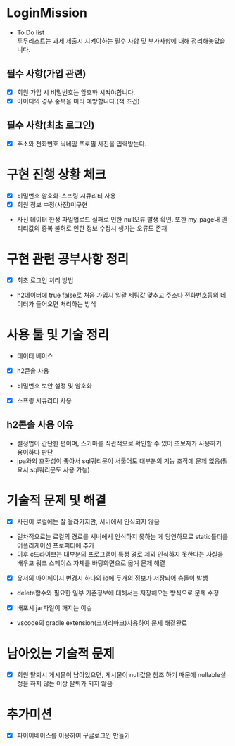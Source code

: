 # LoginMission
- To Do list<br>
투두리스트는 과제 제출시 지켜야하는 필수 사항 및 부가사항에 대해 정리해놓았습니다.
## 필수 사항(가입 관련)
- [X] 회원 가입 시 비밀번호는 암호화 시켜야합니다.<br>
- [X] 아이디의 경우 중복을 미리 예방합니다.(책 조건)
## 필수 사항(최초 로그인)
- [X] 주소와 전화번호 닉네임 프로필 사진을 입력받는다.
# 구현 진행 상황 체크
- [x] 비밀번호 암호화-스프링 시큐리티 사용<br>
- [x] 회원 정보 수정(사진)미구현 <br>
- 사진 데이터 한정 파일업로드 실패로 인한 null오류 발생 확인. 또한 my_page내 엔티티값의 중복 불허로 인한 정보 수정시 생기는 오류도 존재

# 구현 관련 공부사항 정리
- [X] 최초 로그인 처리 방법<br>
- h2데이터에 true false로 처음 가입시 일괄 세팅값 맞추고 주소나 전화번호등의 데이터가 들어오면 처리하는 방식<br>

# 사용 툴 및 기술 정리
- 데이터 베이스<br>
- [X] h2콘솔 사용
- 비밀번호 보안 설정 및 암호화<br>
- [X] 스프링 시큐리티 사용
## h2콘솔 사용 이유
- 설정법이 간단한 편이며, 스키마를 직관적으로 확인할 수 있어 초보자가 사용하기 용이하다 판단<br>
- jpa와의 호환성이 좋아서 sql쿼리문이 서툴어도 대부분의 기능 조작에 문제 없음(필요시 sql쿼리문도 사용 가능)<br>
# 기술적 문제 및 해결
- [X] 사진이 로컬에는 잘 올라가지만, 서버에서 인식되지 않음<br>
- 일차적으로는 로컬의 경로를 서버에서 인식하지 못하는 게 당연하므로 static폴더를 어플리케이션 프로퍼티에 추가<br>
- 이후 c드라이브는 대부분의 프로그램이 특정 경로 제외 인식하지 못한다는 사실을 배우고 워크 스페이스 자체를 바탕화면으로 옮겨 문제 해결<br>
- [X] 유저의 마이페이지 변경시 하나의 id에 두개의 정보가 저장되어 충돌이 발생<br>
- delete함수와 필요한 일부 기존정보에 대해서는 저장해오는 방식으로 문제 수정<br>
- [X] 배포시 jar파일이 깨지는 이슈<br>
- vscode의 gradle extension(코끼리마크)사용하여 문제 해결완료
# 남아있는 기술적 문제
- [X] 회원 탈퇴시 게시물이 남아있으면, 게시물이 null값을 참조 하기 때문에 nullable설정을 하지 않는 이상 탈퇴가 되지 않음
# 추가미션
- [x] 파이어베이스를 이용하여 구글로그인 만들기
